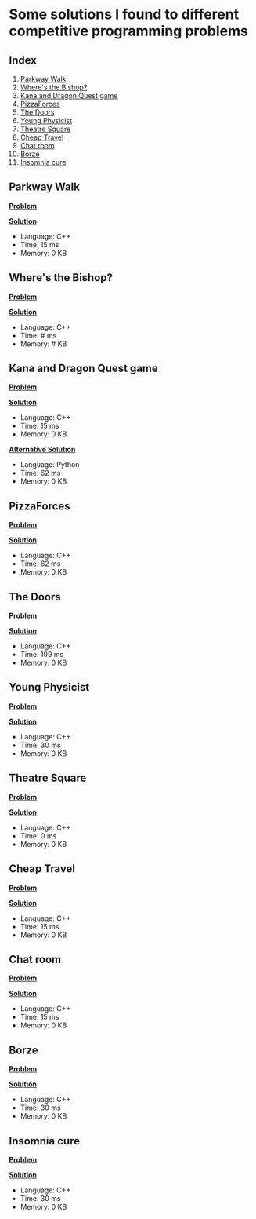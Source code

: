 # Some solutions I found to different competitive programming problems 


## Index
1. [Parkway Walk](#ref1) 
2. [Where's the Bishop?](#ref2)
3. [Kana and Dragon Quest game](#ref3)
4. [PizzaForces](#ref4)
5. [The Doors](#ref5)
6. [Young Physicist](#ref6)
7. [Theatre Square](#ref7)
8. [Cheap Travel](#ref8)
9. [Chat room](#ref9)
10. [Borze](#ref10)
11. [Insomnia cure](#ref11)

<a name='ref1'/>

## Parkway Walk
[**Problem**](https://codeforces.com/problemset/problem/1697/A)

[**Solution**](1697A.cpp)
- Language: C++
- Time: 15 ms
- Memory: 0 KB

<a name='ref2'/>

## Where's the Bishop?
[**Problem**](https://codeforces.com/problemset/problem/1692/C)

[**Solution**](1692C.cpp)
- Language: C++
- Time: # ms
- Memory: # KB

<a name='ref3'/>

## Kana and Dragon Quest game
[**Problem**](https://codeforces.com/problemset/problem/1337/B)

[**Solution**](1337B.cpp)
- Language: C++
- Time: 15 ms
- Memory: 0 KB

[**Alternative Solution**](1337B.py)
- Language: Python
- Time: 62 ms
- Memory: 0 KB

<a name='ref4'/>

## PizzaForces
[**Problem**](https://codeforces.com/problemset/problem/1555/A)

[**Solution**](1555A.cpp)
- Language: C++
- Time: 62 ms
- Memory: 0 KB

<a name='ref5'/>

## The Doors
[**Problem**](https://codeforces.com/problemset/problem/1143/A)

[**Solution**](1143A.cpp)
- Language: C++
- Time: 109 ms
- Memory: 0 KB

<a name='ref6'/>

## Young Physicist
[**Problem**](https://codeforces.com/problemset/problem/69/A)

[**Solution**](69A.cpp)
- Language: C++
- Time: 30 ms
- Memory: 0 KB

<a name='ref7'/>

## Theatre Square
[**Problem**](https://codeforces.com/problemset/problem/1/A)

[**Solution**](1A.cpp)
- Language: C++
- Time: 0 ms
- Memory: 0 KB

<a name='ref8'/>

## Cheap Travel
[**Problem**](https://codeforces.com/problemset/problem/466/A)

[**Solution**](466A.cpp)
- Language: C++
- Time: 15 ms
- Memory: 0 KB

<a name='ref9'/>

## Chat room
[**Problem**](https://codeforces.com/problemset/problem/58/A)

[**Solution**](58A.cpp)
- Language: C++
- Time: 15 ms
- Memory: 0 KB

<a name='ref10'/>

## Borze
[**Problem**](https://codeforces.com/problemset/problem/32/B)

[**Solution**](32B.cpp)
- Language: C++
- Time: 30 ms
- Memory: 0 KB

<a name='ref11'/>

## Insomnia cure
[**Problem**](https://codeforces.com/problemset/problem/148/A)

[**Solution**](148A.cpp)
- Language: C++
- Time: 30 ms
- Memory: 0 KB
